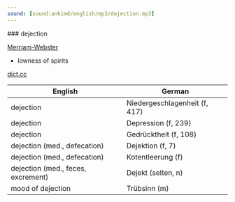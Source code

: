 ```yaml
---
sound: [sound:ankimd/english/mp3/dejection.mp3]
---
```


\### dejection

[Merriam-Webster](https://www.merriam-webster.com/dictionary/dejection)

- lowness of spirits

[dict.cc](https://www.dict.cc/dejection)

| English        | German       |
| -------------- | ------------ |
| dejection | Niedergeschlagenheit (f, 417) |
| dejection | Depression (f, 239) |
| dejection | Gedrücktheit (f, 108) |
| dejection (med., defecation) | Dejektion (f, 7) |
| dejection (med., defecation) | Kotentleerung (f) |
| dejection (med., feces, excrement) | Dejekt (selten, n) |
| mood of dejection | Trübsinn (m) |
